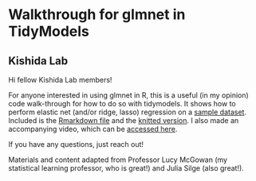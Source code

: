 # Walkthrough for glmnet in TidyModels
## Kishida Lab

Hi fellow Kishida Lab members! 

For anyone interested in using glmnet in R, this is a useful (in my opinion) code walk-through for how to do so with tidymodels. It shows how to perform elastic net (and/or ridge, lasso) regression on a [sample dataset](music.csv). Included is the [Rmarkdown file](tutorial_glmnet.Rmd) and the [knitted version](tutorial_glmnet.html). I also made an accompanying video, which can be [accessed here](https://youtu.be/P-CKeFymuiE).


If you have any questions, just reach out!


Materials and content adapted from Professor Lucy McGowan (my statistical learning professor, who is great!) and Julia Silge (also great!).
